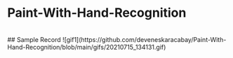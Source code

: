 # Paint-With-Hand-Recognition
<br/>
## Sample Record
![gif1](https://github.com/deveneskaracabay/Paint-With-Hand-Recognition/blob/main/gifs/20210715_134131.gif)
